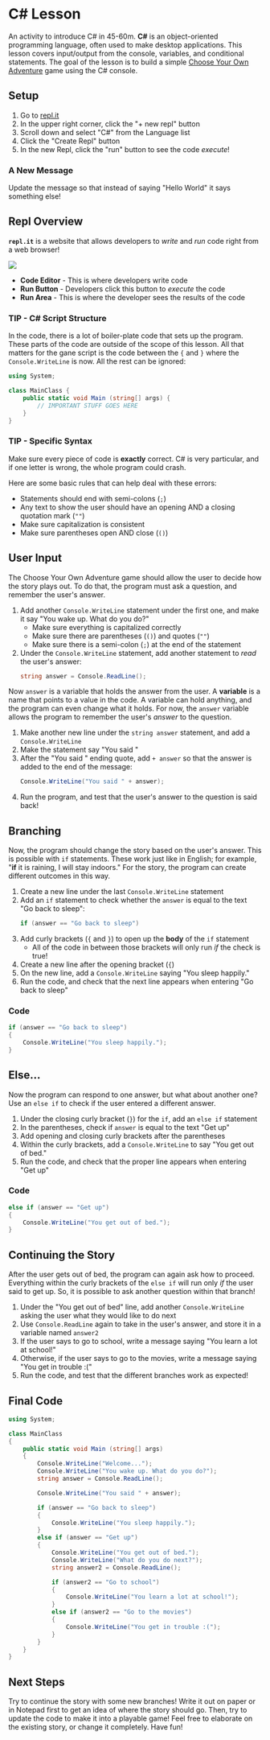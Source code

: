 # <span>C#</span> Lesson
An activity to introduce C# in 45-60m. **C#** is an object-oriented programming language, often used to make desktop applications. This lesson covers input/output from the console, variables, and conditional statements. The goal of the lesson is to build a simple [Choose Your Own Adventure](https://en.wikipedia.org/wiki/Choose_Your_Own_Adventure) game using the C# console.

## Setup
1. Go to [repl.it](https://repl.it)
1. In the upper right corner, click the "+ new repl" button
1. Scroll down and select "C#" from the Language list
1. Click the "Create Repl" button
1. In the new Repl, click the "run" button to see the code _execute_!

### A New Message
Update the message so that instead of saying "Hello World" it says something else!

## Repl Overview
**`repl.it`** is a website that allows developers to _write_ and _run_ code right from a web browser!

![](https://i.imgur.com/7jhKrt9.png)

- **Code Editor** - This is where developers write code
- **Run Button** - Developers click this button to _execute_ the code
- **Run Area** - This is where the developer sees the results of the code

### TIP - C# Script Structure
In the code, there is a lot of boiler-plate code that sets up the program. These parts of the code are outside of the scope of this lesson. All that matters for the gane script is the code between the `{` and `}` where the `Console.WriteLine` is now. All the rest can be ignored:

```cs
using System;

class MainClass {
	public static void Main (string[] args) {
		// IMPORTANT STUFF GOES HERE
	}
}
```

### TIP - Specific Syntax
Make sure every piece of code is **exactly** correct. C# is very particular, and if one letter is wrong, the whole program could crash.

Here are some basic rules that can help deal with these errors:
- Statements should end with semi-colons (`;`)
- Any text to show the user should have an opening AND a closing quotation mark (`""`)
- Make sure capitalization is consistent
- Make sure parentheses open AND close (`()`)

## User Input
The Choose Your Own Adventure game should allow the user to decide how the story plays out. To do that, the program must ask a question, and remember the user's answer. 

1. Add another `Console.WriteLine` statement under the first one, and make it say "You wake up. What do you do?"
	- Make sure everything is capitalized correctly
	- Make sure there are parentheses (`()`) and quotes (`""`)
	- Make sure there is a semi-colon (`;`) at the end of the statement
1. Under the `Console.WriteLine` statement, add another statement to _read_ the user's answer:  
	```cs
	string answer = Console.ReadLine();
	```

Now `answer` is a variable that holds the answer from the user. A **variable** is a name that points to a value in the code. A variable can hold anything, and the program can even change what it holds. For now, the `answer` variable allows the program to remember the user's _answer_ to the question.

1. Make another new line under the `string answer` statement, and add a `Console.WriteLine`
1. Make the statement say "You said "
1. After the "You said " ending quote, add `+ answer` so that the answer is added to the end of the message:  
	```cs
	Console.WriteLine("You said " + answer);
	```
1. Run the program, and test that the user's answer to the question is said back!

## Branching
Now, the program should change the story based on the user's answer. This is possible with `if` statements. These work just like in English; for example, "**if** it is raining, I will stay indoors." For the story, the program can create different outcomes in this way.

1. Create a new line under the last `Console.WriteLine` statement
1. Add an `if` statement to check whether the `answer` is equal to the text "Go back to sleep":  
	```cs
	if (answer == "Go back to sleep")
	```
1. Add curly brackets (`{` and `}`) to open up the **body** of the `if` statement
	- All of the code in between those brackets will only run _if_ the check is true!
1. Create a new line after the opening bracket (`{`)
1. On the new line, add a `Console.WriteLine` saying "You sleep happily."
1. Run the code, and check that the next line appears when entering "Go back to sleep"

### Code
```cs
if (answer == "Go back to sleep")
{
	Console.WriteLine("You sleep happily.");
}
```

## Else...
Now the program can respond to one answer, but what about another one? Use an `else if` to check if the user entered a different answer.

1. Under the closing curly bracket (`}`) for the `if`, add an `else if` statement
1. In the parentheses, check if `answer` is equal to the text "Get up"
1. Add opening and closing curly brackets after the parentheses
1. Within the curly brackets, add a `Console.WriteLine` to say "You get out of bed."
1. Run the code, and check that the proper line appears when entering "Get up"

### Code
```cs
else if (answer == "Get up")
{
	Console.WriteLine("You get out of bed.");
}
```

## Continuing the Story
After the user gets out of bed, the program can again ask how to proceed. Everything within the curly brackets of the `else if` will run only _if_ the user said to get up. So, it is possible to ask another question within that branch!

1. Under the "You get out of bed" line, add another `Console.WriteLine` asking the user what they would like to do next
1. Use `Console.ReadLine` again to take in the user's answer, and store it in a variable named `answer2`
1. If the user says to go to school, write a message saying "You learn a lot at school!"
1. Otherwise, if the user says to go to the movies, write a message saying "You get in trouble :("
1. Run the code, and test that the different branches work as expected!

## Final Code
```cs
using System;

class MainClass
{
	public static void Main (string[] args)
	{
		Console.WriteLine("Welcome...");
		Console.WriteLine("You wake up. What do you do?");
		string answer = Console.ReadLine();

		Console.WriteLine("You said " + answer);

		if (answer == "Go back to sleep")
		{
			Console.WriteLine("You sleep happily.");
		}
		else if (answer == "Get up")
		{
			Console.WriteLine("You get out of bed.");
			Console.WriteLine("What do you do next?");
			string answer2 = Console.ReadLine();

			if (answer2 == "Go to school")
			{
				Console.WriteLine("You learn a lot at school!");
			}
			else if (answer2 == "Go to the movies")
			{
				Console.WriteLine("You get in trouble :(");
			}
		}
	}
}
```

## Next Steps
Try to continue the story with some new branches! Write it out on paper or in Notepad first to get an idea of where the story should go. Then, try to update the code to make it into a playable game! Feel free to elaborate on the existing story, or change it completely. Have fun!